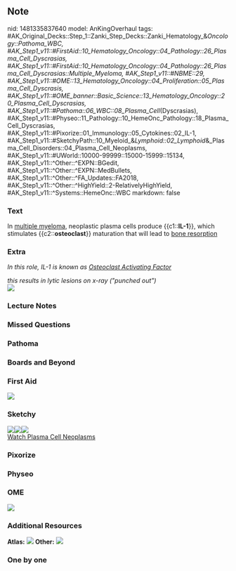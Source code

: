 ## Note
nid: 1481335837640
model: AnKingOverhaul
tags: #AK_Original_Decks::Step_1::Zanki_Step_Decks::Zanki_Hematology_&_Oncology::Pathoma_WBC, #AK_Step1_v11::#FirstAid::10_Hematology_Oncology::04_Pathology::26_Plasma_Cell_Dyscrasias, #AK_Step1_v11::#FirstAid::10_Hematology_Oncology::04_Pathology::26_Plasma_Cell_Dyscrasias::Multiple_Myeloma, #AK_Step1_v11::#NBME::29, #AK_Step1_v11::#OME::13_Hematology_Oncology::04_Proliferation::05_Plasma_Cell_Dyscrasis, #AK_Step1_v11::#OME_banner::Basic_Science::13_Hematology_Oncology::20_Plasma_Cell_Dyscrasias, #AK_Step1_v11::#Pathoma::06_WBC::08_Plasma_Cell_(Dyscrasias), #AK_Step1_v11::#Physeo::11_Pathology::10_HemeOnc_Pathology::18_Plasma_Cell_Dyscrasias, #AK_Step1_v11::#Pixorize::01_Immunology::05_Cytokines::02_IL-1, #AK_Step1_v11::#SketchyPath::10_Myeloid_&_Lymphoid::02_Lymphoid_&_Plasma_Cell_Disorders::04_Plasma_Cell_Neoplasms, #AK_Step1_v11::#UWorld::10000-99999::15000-15999::15134, #AK_Step1_v11::^Other::^EXPN::BGedit, #AK_Step1_v11::^Other::^EXPN::MedBullets, #AK_Step1_v11::^Other::^FA_Updates::FA2018, #AK_Step1_v11::^Other::^HighYield::2-RelativelyHighYield, #AK_Step1_v11::^Systems::HemeOnc::WBC
markdown: false

### Text
<div>
  In <u>multiple myeloma</u>, neoplastic plasma cells produce
  {{c1::<b>IL-1</b>}}, which stimulates {{c2::<b>osteoclast</b>}}
  maturation that will lead to <u>bone resorption</u>
</div>

### Extra
<i>In this role, IL-1 is known as <u>Osteoclast Activating
Factor</u></i>
<div>
  <i>this results in lytic lesions on x-ray ("punched out")</i>
  <div>
    <div><img src="paste-8525510082561.jpg"></div>
  </div>
</div>

### Lecture Notes


### Missed Questions


### Pathoma


### Boards and Beyond


### First Aid
<img src="tmphs9kyG.png">

### Sketchy
<div><img src="Screen%20Shot%202020-03-02%20at%203.45.49%20PM.JPG"
class="resizer"><img src=
"Screen%20Shot%202020-03-02%20at%203.45.26%20PM.JPG" class=
"resizer"><img src="Zoverall%20picture%20(85)_1566160514431.JPG"
class="resizer"></div><a href=
"https://dashboard.sketchy.com/study/medical/courses/medical-pathophysiology/units/medical-pathophysiology-myeloid-lymphoid/videos/medical-pathophysiology-myeloid-and-lymphoid-lymphoid-and-plasma-cell-disorders-plasma-cell-neoplasms?utm_source=anki&utm_medium=partnership&utm_campaign=february_update&utm_content=medical">Watch
Plasma Cell Neoplasms</a>

### Pixorize


### Physeo


### OME
<div class="ome-widget">
  <a href=
  "https://onlinemeded.org/spa/heme-onc/plasma-cell-dyscrasias/acquire?ref=anki">
  <img src="_OME_AnkiFlashcards_Lesson_5.png"></a>
</div>

### Additional Resources
<b>Atlas:</b> <img src="tmp9p9BAZ.png"> <b>Other:</b> <img src=
"tmpYAZhT6.png">

### One by one

